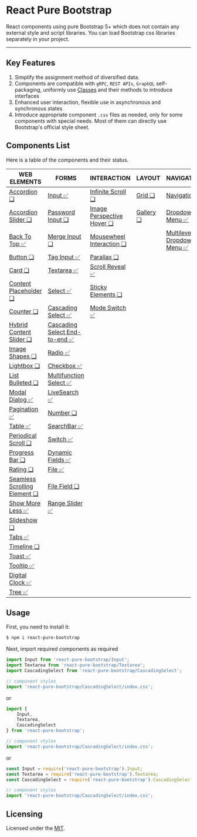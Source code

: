 # React Pure Bootstrap

React components using pure Bootstrap 5+ which does not contain any external style and script libraries. You can load Bootstrap css libraries separately in your project.


---



## Key Features

1. Simplify the assignment method of diversified data.
2. Components are compatible with `gRPC`, `REST APIs`, `GraphQL` self-packaging, uniformly use [Classes](https://developer.mozilla.org/en-US/docs/Web/JavaScript/Reference/Classes) and their methods to introduce interfaces
3. Enhanced user interaction, flexible use in asynchronous and synchronous states
4. Introduce appropriate component `.css` files as needed, only for some components with special needs. Most of them can directly use Bootstrap's official style sheet.



## Components List

Here is a table of the components and their status.


| WEB ELEMENTS | FORMS | INTERACTION | LAYOUT | NAVIGATION |
| --- | --- | --- | --- | --- |
| [Accordion ❏](packages/Accordion/README.md) | [Input ✅](packages/Input/README.md) | [Infinite Scroll ❏](packages/InfiniteScroll/README.md) | [Grid ❏](packages/Grid/README.md) | [Navigation ❏](packages/Navigation/README.md) | 
| [Accordion Slider ❏](packages/AccordionSlider/README.md) | [Password Input ❏](packages/PasswordInput/README.md) | [Image Perspective Hover ❏](packages/ImagePerspectiveHover/README.md) | [Gallery ❏](packages/Gallery/README.md) | [Dropdown Menu ✅](packages/DropdownMenu/README.md)  | 
| [Back To Top ✅](packages/BackToTop/README.md) | [Merge Input ❏](packages/MergeInput/README.md) | [Mousewheel Interaction ❏](packages/MousewheelInteraction/README.md) |  | [Multilevel Dropdown Menu ✅](packages/MultilevelDropdownMenu/README.md)  | 
| [Button ❏](packages/Button/README.md) | [Tag Input ✅](packages/TagInput/README.md) | [Parallax ❏](packages/Parallax/README.md) |  |  | 
| [Card ❏](packages/Card/README.md) | [Textarea  ✅](packages/Textarea/README.md) | [Scroll Reveal ✅](packages/ScrollReveal/README.md) |  |  | 
| [Content Placeholder ❏](packages/ContentPlaceholder/README.md) | [Select ✅](packages/Select/README.md) | [Sticky Elements ❏](packages/StickyElements/README.md) |  |  | 
| [Counter ❏](packages/Counter/README.md) | [Cascading Select ✅](packages/CascadingSelect/README.md) | [Mode Switch ✅](packages/ModeSwitch/README.md) |  |  | 
| [Hybrid Content Slider ❏](packages/HybridContentSlider/README.md) | [Cascading Select End-to-end ✅](packages/CascadingSelectE2E/README.md) |  |  |  | 
| [Image Shapes ❏](packages/ImageShapes/README.md) | [Radio ✅](packages/Radio/README.md) |  |  |  | 
| [Lightbox ❏](packages/Lightbox/README.md) | [Checkbox ✅](packages/Checkbox/README.md) |  |  |  | 
| [List Bulleted ❏](packages/ListBulleted/README.md) | [Multifunction Select ✅](packages/MultiFuncSelect/README.md) |  |  |  | 
| [Modal Dialog ✅](packages/ModalDialog/README.md) | [LiveSearch ✅](packages/LiveSearch/README.md) |  |  |  | 
| [Pagination ✅](packages/Pagination/README.md) | [Number ❏](packages/Number/README.md) |  |  |  | 
| [Table ✅](packages/Table/README.md) | [SearchBar ✅](packages/SearchBar/README.md) |  |  |  | 
| [Periodical Scroll ❏](packages/PeriodicalScroll/README.md) | [Switch ✅](packages/Switch/README.md) |  |  |  | 
| [Progress Bar ❏](packages/ProgressBar/README.md) | [Dynamic Fields ✅](packages/DynamicFields/README.md) |  |  |  | 
| [Rating ❏](packages/Rating/README.md) | [File ✅](packages/File/README.md) |  |  |  | 
| [Seamless Scrolling Element ❏](packages/SeamlessScrollingElement/README.md) | [File Field ❏](packages/FileField/README.md) |  |  |  | 
| [Show More Less ✅](packages/ShowMoreLess/README.md) | [Range Slider ✅](packages/RangeSlider/README.md) |  |  |  | 
| [Slideshow ❏](packages/Slideshow/README.md) |  |  |  |  | 
| [Tabs ✅](packages/Tabs/README.md) |  |  |  |  | 
| [Timeline ❏](packages/Timeline/README.md) |  |  |  |  | 
| [Toast ✅](packages/Toast/README.md) |  |  |  |  | 
| [Tooltip ✅](packages/Tooltip/README.md) |  |  |  |  | 
| [Digital Clock ✅](packages/DigitalClock/README.md) |  |  |  |  | 
| [Tree ✅](packages/Tree/README.md) |  |  |  |  | 





## Usage

First, you need to install it:

```sh
$ npm i react-pure-bootstrap
```

Next, import required components as required

```js
import Input from 'react-pure-bootstrap/Input';
import Textarea from 'react-pure-bootstrap/Textarea';
import CascadingSelect from 'react-pure-bootstrap/CascadingSelect';

// component styles
import 'react-pure-bootstrap/CascadingSelect/index.css';
```

or 

```js
import { 
    Input,
    Textarea,
    CascadingSelect
} from 'react-pure-bootstrap';

// component styles
import 'react-pure-bootstrap/CascadingSelect/index.css';
```

or

```js
const Input = require('react-pure-bootstrap').Input;
const Textarea = require('react-pure-bootstrap').Textarea;
const CascadingSelect = require('react-pure-bootstrap').CascadingSelect;

// component styles
import 'react-pure-bootstrap/CascadingSelect/index.css';
```




## Licensing

Licensed under the [MIT](https://opensource.org/licenses/MIT).

